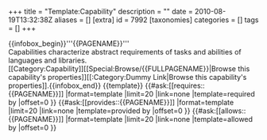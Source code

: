 +++
title = "Template:Capability"
description = ""
date = 2010-08-19T13:32:38Z
aliases = []
[extra]
id = 7992
[taxonomies]
categories = []
tags = []
+++

{{infobox_begin}}'''{{PAGENAME}}'''<br/>
Capabilities characterize abstract requirements of tasks and abilities of languages and libraries.<br/>
<includeonly>[[Category:Capability]][[Special:Browse/{{FULLPAGENAME}}|Browse this capability's properties]]</includeonly><noinclude>[[:Category:Dummy Link|Browse this capability's properties]]</noinclude>.{{infobox_end}}<noinclude>
{{template}}</noinclude>
{{#ask:[[requires::{{PAGENAME}}]]
|format=template
|limit=20
|link=none
|template=required by
|offset=0
}}
{{#ask:[[provides::{{PAGENAME}}]]
|format=template
|limit=20
|link=none
|template=provided by
|offset=0
}}
{{#ask:[[allows::{{PAGENAME}}]]
|format=template
|limit=20
|link=none
|template=allowed by
|offset=0
}}
